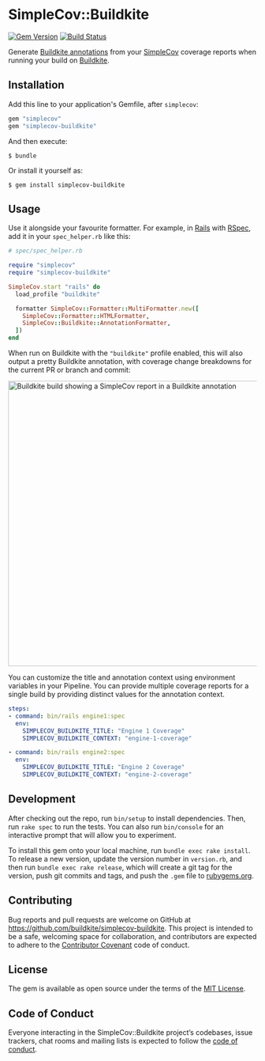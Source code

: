 # SimpleCov::Buildkite

[![Gem Version](https://badge.fury.io/rb/simplecov-buildkite.svg)](https://rubygems.org/gems/simplecov-buildkite) [![Build Status](https://travis-ci.org/buildkite/simplecov-buildkite.svg?branch=develop)](https://travis-ci.org/buildkite/simplecov-buildkite)

Generate [Buildkite annotations] from your [SimpleCov] coverage reports when running your build on [Buildkite].

  [Buildkite]: https://buildkite.com
  [Buildkite annotations]: https://buildkite.com/docs/agent/v3/cli-annotate
  [SimpleCov]: https://github.com/colszowka/simplecov

## Installation

Add this line to your application's Gemfile, after `simplecov`:

```ruby
gem "simplecov"
gem "simplecov-buildkite"
```

And then execute:

    $ bundle

Or install it yourself as:

    $ gem install simplecov-buildkite

## Usage

Use it alongside your favourite formatter. For example, in [Rails] with [RSpec], add it in your `spec_helper.rb` like this:

```ruby
# spec/spec_helper.rb

require "simplecov"
require "simplecov-buildkite"

SimpleCov.start "rails" do
  load_profile "buildkite"

  formatter SimpleCov::Formatter::MultiFormatter.new([
    SimpleCov::Formatter::HTMLFormatter,
    SimpleCov::Buildkite::AnnotationFormatter,
  ])
end
```

When run on Buildkite with the `"buildkite"` profile enabled, this will also output a pretty Buildkite annotation, with coverage change breakdowns for the current PR or branch and commit:

<img width="577" alt="Buildkite build showing a SimpleCov report in a Buildkite annotation" src="https://user-images.githubusercontent.com/282113/42116587-c2e9731e-7bac-11e8-9d2f-50fa7f071f09.png">

You can customize the title and annotation context using environment variables in your Pipeline. You can provide multiple coverage reports for a single build by providing distinct values for the annotation context.

```yaml
steps:
- command: bin/rails engine1:spec
  env:
    SIMPLECOV_BUILDKITE_TITLE: "Engine 1 Coverage"
    SIMPLECOV_BUILDKITE_CONTEXT: "engine-1-coverage"

- command: bin/rails engine2:spec
  env:
    SIMPLECOV_BUILDKITE_TITLE: "Engine 2 Coverage"
    SIMPLECOV_BUILDKITE_CONTEXT: "engine-2-coverage"
```

  [Rails]: https://rubyonrails.org
  [RSpec]: http://rspec.info

## Development

After checking out the repo, run `bin/setup` to install dependencies. Then, run `rake spec` to run the tests. You can also run `bin/console` for an interactive prompt that will allow you to experiment.

To install this gem onto your local machine, run `bundle exec rake install`. To release a new version, update the version number in `version.rb`, and then run `bundle exec rake release`, which will create a git tag for the version, push git commits and tags, and push the `.gem` file to [rubygems.org](https://rubygems.org).

## Contributing

Bug reports and pull requests are welcome on GitHub at https://github.com/buildkite/simplecov-buildkite. This project is intended to be a safe, welcoming space for collaboration, and contributors are expected to adhere to the [Contributor Covenant] code of conduct.

  [Contributor Covenant]: http://contributor-covenant.org

## License

The gem is available as open source under the terms of the [MIT License](https://opensource.org/licenses/MIT).

## Code of Conduct

Everyone interacting in the SimpleCov::Buildkite project’s codebases, issue trackers, chat rooms and mailing lists is expected to follow the [code of conduct](https://github.com/buildkite/simplecov-buildkite/blob/master/CODE_OF_CONDUCT.md).
